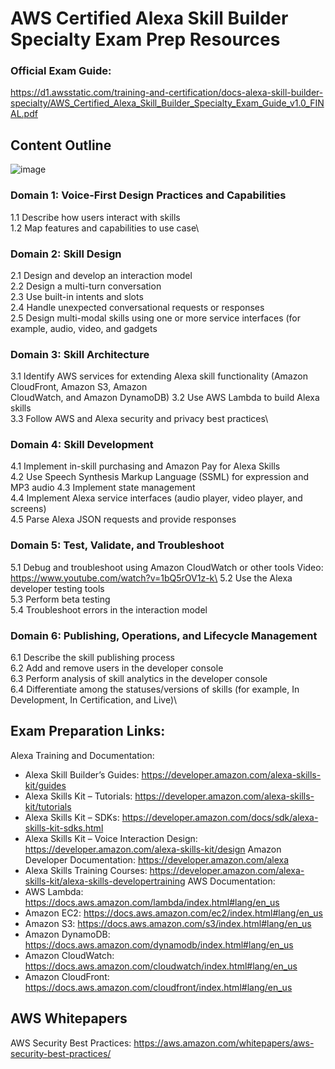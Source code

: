 # AWS Certified Alexa Skill Builder Specialty Exam Prep Resources 


### Official Exam Guide:  
https://d1.awsstatic.com/training-and-certification/docs-alexa-skill-builder-specialty/AWS_Certified_Alexa_Skill_Builder_Specialty_Exam_Guide_v1.0_FINAL.pdf

## Content Outline
![image](https://user-images.githubusercontent.com/22568316/50652125-71f38e00-0f53-11e9-8931-2126eeb0c220.png)

### Domain 1: Voice-First Design Practices and Capabilities
1.1 Describe how users interact with skills\
1.2 Map features and capabilities to use case\
### Domain 2: Skill Design
2.1 Design and develop an interaction model\
2.2 Design a multi-turn conversation\
2.3 Use built-in intents and slots\
2.4 Handle unexpected conversational requests or responses\
2.5 Design multi-modal skills using one or more service interfaces (for example, audio, video, and gadgets
### Domain 3: Skill Architecture
3.1 Identify AWS services for extending Alexa skill functionality (Amazon CloudFront, Amazon S3, Amazon\
CloudWatch, and Amazon DynamoDB)
3.2 Use AWS Lambda to build Alexa skills\
3.3 Follow AWS and Alexa security and privacy best practices\
### Domain 4: Skill Development
4.1 Implement in-skill purchasing and Amazon Pay for Alexa Skills\
4.2 Use Speech Synthesis Markup Language (SSML) for expression and MP3 audio
4.3 Implement state management\
4.4 Implement Alexa service interfaces (audio player, video player, and screens)\
4.5 Parse Alexa JSON requests and provide responses
### Domain 5: Test, Validate, and Troubleshoot
5.1 Debug and troubleshoot using Amazon CloudWatch or other tools Video: https://www.youtube.com/watch?v=1bQ5rOV1z-k\
5.2 Use the Alexa developer testing tools\
5.3 Perform beta testing\
5.4 Troubleshoot errors in the interaction model
### Domain 6: Publishing, Operations, and Lifecycle Management
6.1 Describe the skill publishing process\
6.2 Add and remove users in the developer console\
6.3 Perform analysis of skill analytics in the developer console\
6.4 Differentiate among the statuses/versions of skills (for example, In Development, In Certification, and Live)\


## Exam Preparation Links:

Alexa Training and Documentation:
- Alexa Skill Builder’s Guides: https://developer.amazon.com/alexa-skills-kit/guides
- Alexa Skills Kit – Tutorials: https://developer.amazon.com/alexa-skills-kit/tutorials
- Alexa Skills Kit – SDKs: https://developer.amazon.com/docs/sdk/alexa-skills-kit-sdks.html
- Alexa Skills Kit – Voice Interaction Design: https://developer.amazon.com/alexa-skills-kit/design
Amazon Developer Documentation: https://developer.amazon.com/alexa
 - Alexa Skills Training Courses: https://developer.amazon.com/alexa-skills-kit/alexa-skills-developertraining
AWS Documentation:
- AWS Lambda: https://docs.aws.amazon.com/lambda/index.html#lang/en_us
- Amazon EC2: https://docs.aws.amazon.com/ec2/index.html#lang/en_us
- Amazon S3: https://docs.aws.amazon.com/s3/index.html#lang/en_us
- Amazon DynamoDB: https://docs.aws.amazon.com/dynamodb/index.html#lang/en_us 
- Amazon CloudWatch: https://docs.aws.amazon.com/cloudwatch/index.html#lang/en_us
- Amazon CloudFront: https://docs.aws.amazon.com/cloudfront/index.html#lang/en_us
## AWS Whitepapers 
AWS Security Best Practices: https://aws.amazon.com/whitepapers/aws-security-best-practices/

